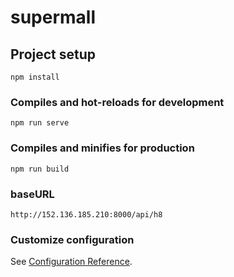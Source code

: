 # supermall

## Project setup
```
npm install
```

### Compiles and hot-reloads for development
```
npm run serve
```

### Compiles and minifies for production
```
npm run build
```
### baseURL
```
http://152.136.185.210:8000/api/h8
```
### Customize configuration
See [Configuration Reference](https://cli.vuejs.org/config/).
